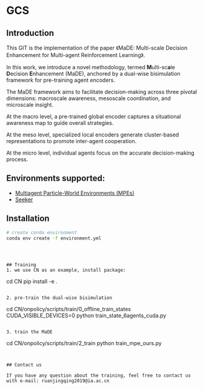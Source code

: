 # GCS

## Introduction 
This GIT is the implementation of the paper 《MaDE: Multi-scale Decision Enhancement for Multi-agent Reinforcement Learning》.

In this work, we introduce a novel methodology, termed **M**ulti-sc**a**le **D**ecision **E**nhancement (MaDE), anchored by a dual-wise bisimulation framework for pre-training agent encoders. 

The MaDE framework aims to facilitate decision-making across three pivotal dimensions: macroscale awareness, mesoscale coordination, and microscale insight. 

At the macro level, a pre-trained global encoder captures a situational awareness map to guide overall strategies. 

At the meso level, specialized local encoders generate cluster-based representations to promote inter-agent cooperation. 

At the micro level, individual agents focus on the accurate decision-making process. 


## Environments supported:

- [Multiagent Particle-World Environments (MPEs)](https://github.com/openai/multiagent-particle-envs)
- [Seeker]()



##  Installation

``` Bash
# create conda environment
conda env create -f environment.yml
```

```



## Training
1. we use CN as an example, install package:

```
cd CN
pip install -e .
```

2. pre-train the dual-wise bisimulation

```
cd CN/onpolicy/scripts/train/0_offline_train_states
CUDA_VISIBLE_DEVICES=0 python train_state_6agents_cuda.py
```

3. train the MaDE

```
cd CN/onpolicy/scripts/train/2_train
python train_mpe_ours.py

```


## Contact us

If you have any question about the training, feel free to contact us with e-mail: ruanjingqing2019@ia.ac.cn
